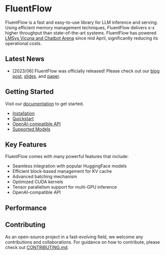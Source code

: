 # FluentFlow

FluentFlow is a fast and easy-to-use library for LLM inference and serving.
Using efficient memory management techniques, FluentFlow delivers x-x higher throughput than state-of-the-art systems.
FluentFlow has powered [LMSys Vicuna and Chatbot Arena](https://chat.lmsys.org) since mid April, significantly reducing its operational costs.

## Latest News

- [2023/06] FluentFlow was officially released! Please check out our [blog post](), [slides](), and [paper]().

## Getting Started

Visit our [documentation]() to get started.
- [Installation]()
- [Quickstart]()
- [OpenAI-compatible API]()
- [Supported Models]()

## Key Features

FluentFlow comes with many powerful features that include:

- Seamless integration with popular HuggingFace models
- Efficient block-based management for KV cache
- Advanced batching mechanism
- Optimized CUDA kernels
- Tensor parallelism support for multi-GPU inference
- OpenAI-compatible API

## Performance


## Contributing

As an open-source project in a fast-evolving field, we welcome any contributions and collaborations.
For guidance on how to contribute, please check out [CONTRIBUTING.md](./CONTRIBUTING.md).
